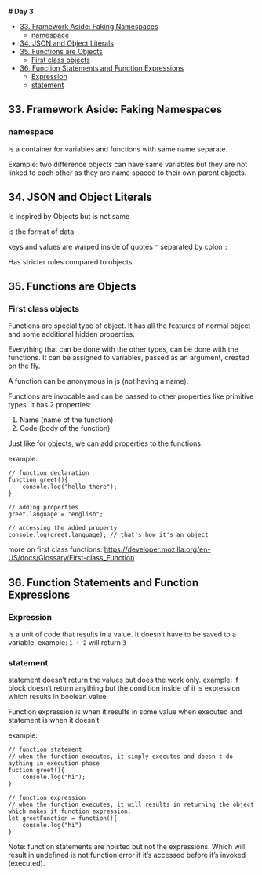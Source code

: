 **# Day 3**

- [33. Framework Aside: Faking Namespaces](#33-framework-aside-faking-namespaces)
  - [namespace](#namespace)
- [34. JSON and Object Literals](#34-json-and-object-literals)
- [35. Functions are Objects](#35-functions-are-objects)
  - [First class objects](#first-class-objects)
- [36. Function Statements and Function Expressions](#36-function-statements-and-function-expressions)
  - [Expression](#expression)
  - [statement](#statement)

## 33. Framework Aside: Faking Namespaces

### namespace

Is a container for variables and functions with same name separate.

Example: two difference objects can have same variables but they are not linked to each other as they are name spaced to their own parent objects.

## 34. JSON and Object Literals

Is inspired by Objects but is not same

Is the format of data

keys and values are warped inside of quotes `"` separated by colon `:`

Has stricter rules compared to objects.

## 35. Functions are Objects

### First class objects

Functions are special type of object. It has all the features of normal object and some additional hidden properties.

Everything that can be done with the other types, can be done with the functions. It can be assigned to variables, passed as an argument, created on the fly.

A function can be anonymous in js (not having a name).

Functions are invocable and can be passed to other properties like primitive types. It has 2 properties:

1. Name (name of the function)
2. Code (body of the function)

Just like for objects, we can add properties to the functions.

example:

```
// function declaration
function greet(){
	console.log("hello there");
}

// adding properties
greet.language = "english";

// accessing the added property
console.log(greet.language); // that's how it's an object

```

more on first class functions: https://developer.mozilla.org/en-US/docs/Glossary/First-class_Function

## 36. Function Statements and Function Expressions

### Expression

Is a unit of code that results in a value. It doesn’t have to be saved to a variable. example: `1 + 2` will return `3`

### statement

statement doesn’t return the values but does the work only. example: if block doesn’t return anything but the condition inside of it is expression which results in boolean value

Function expression is when it results in some value when executed and statement is when it doesn’t

example:

```
// function statement
// when the function executes, it simply executes and doesn't do aything in execution phase
fuction greet(){
	console.log("hi");
}

// function expression
// when the function executes, it will results in returning the object which makes it function expression.
let greetFunction = function(){
	console.log("hi")
}

```

Note: function statements are hoisted but not the expressions. Which will result in undefined is not function error if it’s accessed before it’s invoked (executed).
